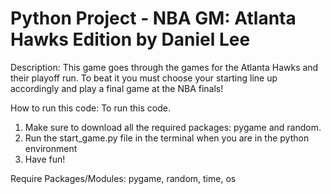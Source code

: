 # Python Project - NBA GM: Atlanta Hawks Edition by Daniel Lee

Description:
This game goes through the games for the Atlanta Hawks and their playoff run. 
To beat it you must choose your starting line up accordingly and play a final game at the NBA finals!

How to run this code:
To run this code.
1. Make sure to download all the required packages: pygame and random.
2. Run the start_game.py file in the terminal when you are in the python environment
3. Have fun!

Require Packages/Modules: pygame, random, time, os